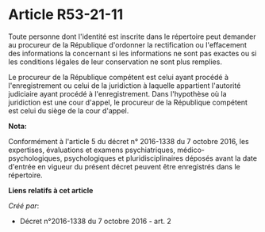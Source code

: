 # Article R53-21-11

Toute personne dont l'identité est inscrite dans le répertoire peut demander au procureur de la République d'ordonner la
rectification ou l'effacement des informations la concernant si les informations ne sont pas exactes ou si les conditions
légales de leur conservation ne sont plus remplies. 

Le procureur de la République compétent est celui ayant procédé à l'enregistrement ou celui de la juridiction à laquelle
appartient l'autorité judiciaire ayant procédé à l'enregistrement. Dans l'hypothèse où la juridiction est une cour d'appel,
le procureur de la République compétent est celui du siège de la cour d'appel.

**Nota:**

Conformément à l'article 5 du décret n° 2016-1338 du 7 octobre 2016, les expertises, évaluations et examens psychiatriques,
médico-psychologiques, psychologiques et pluridisciplinaires déposés avant la date d'entrée en vigueur du présent décret
peuvent être enregistrés dans le répertoire.

**Liens relatifs à cet article**

_Créé par_:

  - Décret n°2016-1338 du 7 octobre 2016 - art. 2
